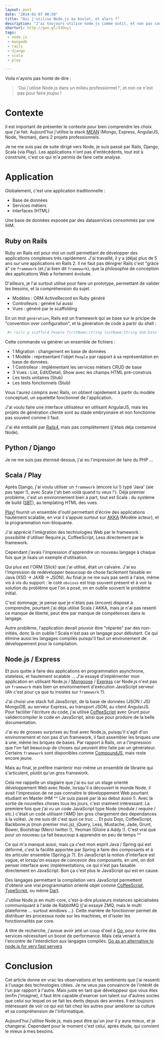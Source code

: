```yaml
---
layout: post
date: "2014-01-07 00:50"
title: "Oui j'utilise Node.js au boulot, et alors ?"
description: "J'ai toujours utilise node.js comme outil, et non pas comme socle. Depuis 4 mois, je l'utilise vraiment voici mes retours d'expérience."
shorturl: http://goo.gl/33Ouy1
tags:
 - node.js
 - mongodb
 - rails
 - django
 - scala
 - play

---
```


Voila n'ayons pas honte de dire : 

> 'Oui j'utilise Node.js dans un milieu professionnel !', et non ce n'est pas pour faire joujou !

# Contexte

Il est important de présenter le contexte pour bien comprendre les choix que j'ai fait. Aujourd'hui j'utilise la stack [MEAN](http://mean.io) (Mongo, Express, AngularJS, Node, Yeoman), dans 2 projets professionnels.

Je ne me suis pas de suite dirigé vers Node, je suis passé par Rails, Django, Scala (via Play). Les applications n'ont pas d'entécédents, tout est à construire, c'est ce qui m'a permis de faire cette analyse. 

# Application

Globalement, c'est une application traditionnelle :

  * Base de données
  * Services métiers
  * Interfaces (HTML)

Une base de données exposée par des dataservices consommés par une IHM.

## Ruby on Rails

Ruby on Rails est pour moi un outil permettant de développer des applications complexes très rapidement. J'ai travaillé, il y a (déja) plus de 5 ans sur une applications en Rails 2. Il ne faut pas dénigrer Rails c'est "grâce à" ce `framework` (et j'ai bien dit `framework`), que la philosophie de conception des applications Web a fortement évoluée.

D'ailleurs, je l'ai surtout utilisé pour faire un prototype, permettant de valider les besoins, et la compréhension du sujet.

  * Modèles : ORM ActiveRecord en Ruby généré
  * Controlleurs : généré lui aussi
  * Vues : généré par le scaffolding

En un mot `génération`, Rails est un framework qui se base sur le pricipe de "convention over configuration", et la génération de code à partir du shell :

```bash
 #> rails g scaffold People firstName:string lastName:String dob:Date
```

Cette commande va générer un ensemble de fichiers :

  * 1 Migration : changement en base de données
  * 1 Modèle : représentant l'objet `People` par rapport à sa représentation en base de données.
  * 1 Controlleur : implémentant les services métiers CRUD de base
  * 3 Vues : List, Edit/Detail, Show avec les champs HTML pré-construis 
  * Les tests unitaires (Stub)
  * Les tests fonctionnels (Stub)

Vous l'aurez compris avec Rails, on obtient rapidement à partir du modèle conceptuel, un squelette fonctionnel de l'application.

J'ai voulu faire une interface utilisateur en utilisant AngularJS, mais les projets de génération cliente sont au stade embryonaire et non fonctionne pas souvent comme il faut.

J'ai été emballé par [Rails4](http://rubyonrails.org/), mais pas complètement (j'étais déja contaminé Node).

## Python / Django

Je ne me suis pas éternisé dessus, j'ai eu l'impression de faire du PHP ...

## Scala / Play

Après Django, j'ai voulu utiliser un `framework` (encore lui !) typé 'Java' (aie pas taper !), avec Scala ('ah ben voilà quand tu veux !'). Déjà premier problème, c'est un environnement bien à part, tout est Scala : du système de build ([SBT](http://www.scala-sbt.org/)), au templating HTML des vues.

[Play!](http://www.playframework.com/) fournit un ensemble d'outil permettant d'écrire des applications hautement scalable, en vrai il s'appuie surtout sur [AKKA](http://akka.io) (Modèle acteur), et la programmation non-bloquante.

J'ai apprécié l'intégration des technologies Web par le framework : possibilité d'utiliser Require.js, CoffeeScript, Less directement par le framework.

Cependant j'avais l'impression d'apprendre un nouveau langage à chaque fois que je lisais un exemple d'utilisation.

Qui plus est l'ORM (Slick) que j'ai utilisé, était un calvaire. J'ai eu l'impression de redévelopper beaucoup de chose facilement faisable en Java (XSD -> JAXB -> JSON). Au final je ne me suis pas senti à l'aise, même vis à vis du support : le coté `obvious` est trop souvent présent et à voir la solution du problème que l'on a posé, on en oublie souvent le problème initial.

C'est dommage, je pense que je n'étais pas (encore) disposé à comprendre, pourtant j'ai déja utilisé Scala / AKKA, mais je n'ai pas resenti ce manque de liberté, peut être par manque de compétences dans le langage. 

Autre problème, l'application devait pouvoir être "réparée" par des non-initiés, donc là on oublie ! Scala n'est pas un langage pour débutant. Ce qui élimine aussi les langages compilés puisqu'il faut un environement de développement pour la compilation.

## Node.js / Express

Et puis quitte à faire des applications en programmation asynchrone, stateless, et hautement scalable ... J'ai essayé d'implémenter mon application en utilisant Node.js / [Mongoose](http://mongoosejs.com/) / [Express](http://expressjs.com/) car Node.js n'est pas un `framework` mais bien un environnement d'exécution JavaScript serveur (Ah c'est pour ça que tu insistes sur `framework` ?).

J'ai choisi une stack full JavaScript, de la base de données (JSON / JS) MongoDB, au serveur Express, au transport JSON, au client AngularJS. Pour faciliter l'écriture du code, j'ai utilisé [CoffeeScript](http://coffeescript.org/) avec Grunt pour valider/compiler le code en JavaScript, ainsi que pour produire de la belle documentation.

J'ai eu de grosses surprises au final avec Node.js, puisqu'il s'agit d'un environnement et non pas d'un framework, il faut assembler les briques une à une, même les briques de bases. Par rapport à Rails, on a l'impression que l'on fait beaucoup de choses qui peuvent être faite par un générateur. Certains `framework` sont disponibles comme [CompoundJS](http://compoundjs.com/), mais reste encore jeune.

Mais au final, je préfère maintenir moi-même un ensemble de librairie qui s'articulent, plutôt qu'un gros framework.

Cela me rappelle un stagiaire que j'ai eu sur un stage orienté développement Web avec Node, lorsqu'il a découvert le monde Node, il avait l'impression de ne pas connaitre le développement Web pourtant étudiant en Master IHM ^^ (Je suis passé par là au debut aussi !). Avec la sortie de nouvelles choses tous les jours, c'est vraiment intéressant. La première fois que j'ai vu un code JavaScript type Node (module / require / etc.) c'était un code utilisant l'AMD (en gros chargement des dépendances à la volée). Je me suis dit c'est quoi ce truc ... Et puis Dojo, CoffeeScript, Backbone.js (mon premier mvc.js), jQuery, Less, Mustache, Jade, Grunt, Bower, Bootstrap (Merci twitter !), Yeoman (Gloire à Addy !). C'est vrai que pour un nouveau ça fait beaucoup à apprendre en peu de temps ^^

Ce qui m'a manqué aussi, mais ça c'est mon esprit Java / Spring qui est déformé, c'est la facilité apportée par Spring à faire des composants et à les articuler ensemble (Spring.js ?). En JavaScript la notion d'interface est vague, et lorsqu'on essaye de concevoir des composants, en uml, on doit penser interface avec implémentations, ce qui n'est pas faisable directement en JavaScript. Bon ça c'est plus le JavaScript qui est en cause. 

Des langages permettant la compilation vers JavaScript permettent d'obtenir une vrai programmation orienté objet comme [CoffeeScript](http://coffeescript.org/), [TypeScript](http://www.typescriptlang.org/), ou même [Dart](https://www.dartlang.org/).

J'utilise Node.js en multi-core, c'est-à-dire plusieurs instances spécialisées communiquant à l'aide de RabbitMQ (j'ai essayé ZMQ, mais le multi plateforme ... surtout windows ...). Cette manière de fonctionner permet de distribuer les processus node sur les machines, et d'isoler les fonctionnalités par core.

A titre de recherche, j'avoue avoir jeté un coup d'oeil à [Go](http://golang.org/), pour écrire des services nécessitant un boost de performance. Mais cela venant à l'encontre de l'interdiction aux langages compilés. [Go as an alternative to node.js for very fast servers](http://blog.safariflow.com/2013/02/22/go-as-an-alternative-to-node-js-for-very-fast-servers/)

# Conclusion

Cet article donne en vrac les observations et les sentiments que j'ai ressenti à l'usage des technologies citées. Je ne veux pas convaincre de l'intérêt de l'un par rapport à l'autre. Mais juste en tant que développeur que vous êtes (enfin j'imagine), il faut être capable d'exercer son talent sur d'autres socles que celui sur lequel on se fait les dents depuis des années.
Il est toujours intéressant de voir ce qui est fait chez les autres pour améliorer sa culture et sa compréhension de l'Informatique.

Aujourd'hui j'utilise Node.js, mais peut être qu'un jour il y aura mieux, et je changerai. Cependant pour le moment c'est celui, après étude, qui convient le mieux à mes besoins.


